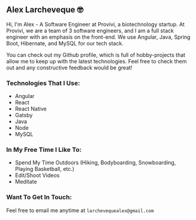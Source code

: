 ## Alex Larcheveque 🤓

Hi, I'm Alex - A Software Engineer at Provivi, a biotechnology startup. At Provivi, we are a team of 3 software engineers, and I am a full stack engineer with an emphasis on the front-end. We use Angular, Java, Spring Boot, Hibernate, and MySQL for our tech stack.

You can check out my Github profile, which is full of hobby-projects that allow me to keep up with the latest technologies. Feel free to check them out and any constructive feedback would be great! 

### Technologies That I Use:
- Angular
- React
- React Native
- Gatsby
- Java
- Node
- MySQL

### In My Free Time I Like To:
- Spend My Time Outdoors (Hiking, Bodyboarding, Snowboarding, Playing Basketball, etc.)
- Edit/Shoot Videos
- Meditate

### Want To Get In Touch:
Feel free to email me anytime at `larchevequealex@gmail.com`
